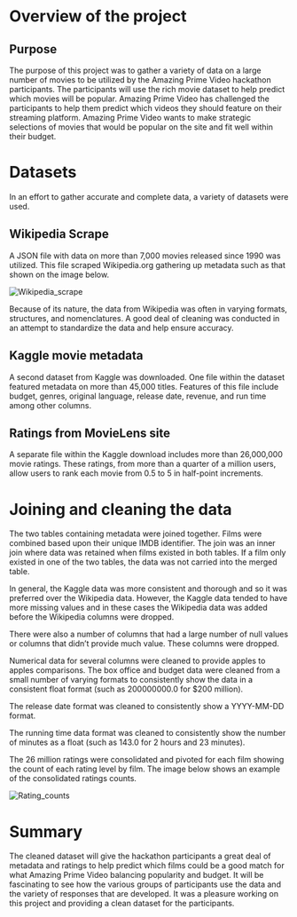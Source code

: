 # Overview of the project 

## Purpose

The purpose of this project was to gather a variety of data on a large number of movies to be utilized by the Amazing Prime Video hackathon participants.  The participants will use the rich movie dataset to help predict which movies will be popular.  Amazing Prime Video has challenged the participants to help them predict which videos they should feature on their streaming platform.  Amazing Prime Video wants to make strategic selections of movies that would be popular on the site and fit well within their budget.


# Datasets

In an effort to gather accurate and complete data, a variety of datasets were used.

## Wikipedia Scrape

A JSON file with data on more than 7,000 movies released since 1990 was utilized.  This file scraped Wikipedia.org gathering up metadata such as that shown on the image below.

![Wikipedia_scrape](https://user-images.githubusercontent.com/82730954/122661432-be48dd80-d14f-11eb-9022-f412ee0a8740.PNG)

Because of its nature, the data from Wikipedia was often in varying formats, structures, and nomenclatures.  A good deal of cleaning was conducted in an attempt to standardize the data and help ensure accuracy.  

## Kaggle movie metadata

A second dataset from Kaggle was downloaded.  One file within the dataset featured metadata on more than 45,000 titles.  Features of this file include budget, genres, original language, release date, revenue, and run time among other columns.

## Ratings from MovieLens site

A separate file within the Kaggle download includes more than 26,000,000 movie ratings.  These ratings, from more than a quarter of a million users, allow users to rank each movie from 0.5 to 5 in half-point increments.

# Joining and cleaning the data

The two tables containing metadata were joined together.  Films were combined based upon their unique IMDB identifier.  The join was an inner join where data was retained when films existed in both tables.  If a film only existed in one of the two tables, the data was not carried into the merged table.

In general, the Kaggle data was more consistent and thorough and so it was preferred over the Wikipedia data.  However, the Kaggle data tended to have more missing values and in these cases the Wikipedia data was added before the Wikipedia columns were dropped.

There were also a number of columns that had a large number of null values or columns that didn’t provide much value.  These columns were dropped.  

Numerical data for several columns were cleaned to provide apples to apples comparisons.  The box office and budget data were cleaned from a small number of varying formats to consistently show the data in a consistent float format (such as 200000000.0 for $200 million).

The release date format was cleaned to consistently show a YYYY-MM-DD format.

The running time data format was cleaned to consistently show the number of minutes as a float (such as 143.0 for 2 hours and 23 minutes).

The 26 million ratings were consolidated and pivoted for each film showing the count of each rating level by film.  The image below shows an example of the consolidated ratings counts.

![Rating_counts](https://user-images.githubusercontent.com/82730954/122661435-cef95380-d14f-11eb-8a47-532b7bf94fad.PNG)

# Summary

The cleaned dataset will give the hackathon participants a great deal of metadata and ratings to help predict which films could be a good match for what Amazing Prime Video balancing popularity and budget.  It will be fascinating to see how the various groups of participants use the data and the variety of responses that are developed.  It was a pleasure working on this project and providing a clean dataset for the participants.
